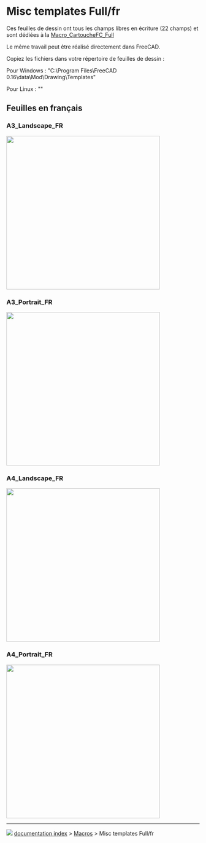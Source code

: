 # Misc templates Full/fr
Ces feuilles de dessin ont tous les champs libres en écriture (22 champs) et sont dédiées à la [Macro_CartoucheFC_Full](Macro_CartoucheFC_Full/fr.md)

Le même travail peut être réalisé directement dans FreeCAD.

Copiez les fichiers dans votre répertoire de feuilles de dessin :

Pour Windows : \"C:\\Program Files\\FreeCAD 0.16\\data\\Mod\\Drawing\\Templates\"

Pour Linux : \"\"

## Feuilles en français 

### A3_Landscape_FR

<img alt="" src=images/A3_Landscape_FR_FULL.svg  style="width:400px;"> 

### A3_Portrait_FR

<img alt="" src=images/A3_Portrait_FR_FULL.svg  style="width:400px;"> 

### A4_Landscape_FR

<img alt="" src=images/A4_Landscape_FR_FULL.svg  style="width:400px;"> 

### A4_Portrait_FR

<img alt="" src=images/A4_Portrait_FR_FULL.svg  style="width:400px;">



---
![](images/Button_right.svg) [documentation index](../README.md) > [Macros](Category_Macros.md) > Misc templates Full/fr
